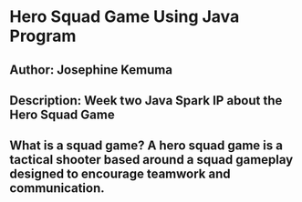 # Hero Squad Game Using Java Program

## Author: Josephine Kemuma

## Description:  Week two Java Spark IP about the Hero Squad Game

## What is a squad game? A hero squad game is a tactical shooter based around a squad gameplay designed to encourage teamwork and communication. 
